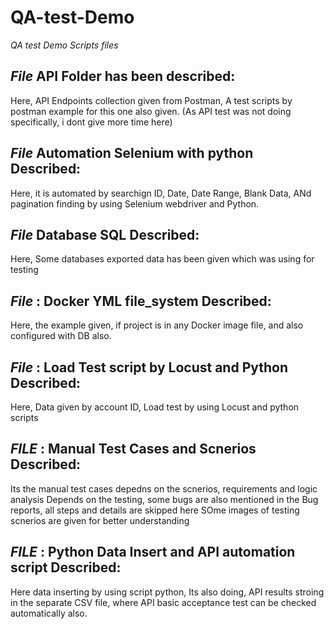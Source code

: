 # QA-test-Demo
*QA test Demo Scripts files*


*File*
API Folder has been described:  
----------------------------------
Here, API Endpoints collection given from Postman,
A test scripts by postman example for this one also given. (As API test was not doing specifically, i dont give more time here)

*File*
Automation Selenium with python Described: 
-------------------------------------------
Here, it is automated by searchign ID, Date, Date Range, Blank Data, ANd pagination finding by using Selenium webdriver and Python.

*File*
Database SQL Described: 
------------------------
Here, Some databases exported data has been given which was using for testing

*File* :
Docker YML file_system Described: 
----------------------------------
Here, the example given, if project is in any Docker image file, and also configured with DB also.

*File* :
Load Test script by Locust and Python Described: 
------------------------------------------------
Here, Data given by account ID, Load test by using Locust and python scripts 

*FILE* :
Manual Test Cases and Scnerios Described: 
-------------------------------------------
Its the manual test cases depedns on the scnerios, requirements and logic analysis
Depends on the testing, some bugs are also mentioned in the Bug reports, all steps and details are skipped here
SOme images of testing scnerios are given for better understanding

*FILE* : 
Python Data Insert and API automation script Described: 
------------------------------------------------------

Here data inserting by using script python,
Its also doing, API results stroing in the separate CSV file, where API basic acceptance test can be checked automatically also.
